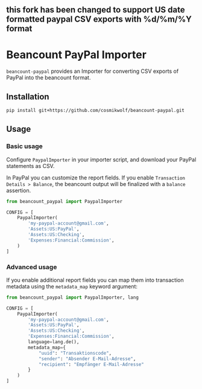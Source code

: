 ## this fork has been changed to support US date formatted paypal CSV exports with %d/%m/%Y format
# Beancount PayPal Importer

`beancount-paypal` provides an Importer for converting CSV exports of PayPal into the beancount format.

## Installation

```sh
pip install git+https://github.com/cosmikwolf/beancount-paypal.git
```

## Usage

### Basic usage

Configure `PaypalImporter` in your importer script, and download your PayPal statements as CSV.

In PayPal you can customize the report fields. If you enable `Transaction Details > Balance`, the
beancount output will be finalized with a `balance` assertion.


```python
from beancount_paypal import PaypalImporter

CONFIG = [
    PaypalImporter(
        'my-paypal-account@gmail.com',
        'Assets:US:PayPal',
        'Assets:US:Checking',
        'Expenses:Financial:Commission',
    )
]
```

### Advanced usage

If you enable additional report fields you can map them into transaction metadata using the
`metadata_map` keyword argument:

```python
from beancount_paypal import PaypalImporter, lang

CONFIG = [
    PaypalImporter(
        'my-paypal-account@gmail.com',
        'Assets:US:PayPal',
        'Assets:US:Checking',
        'Expenses:Financial:Commission',
        language=lang.de(),
        metadata_map={
            "uuid": "Transaktionscode",
            "sender": "Absender E-Mail-Adresse",
            "recipient": "Empfänger E-Mail-Adresse"
        }
    )
]
```
